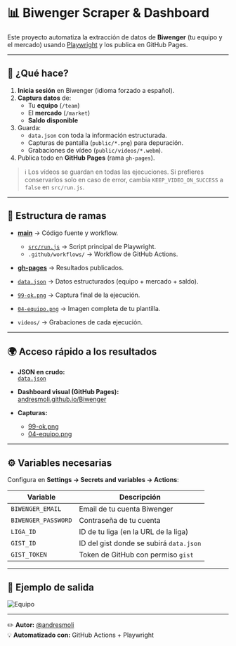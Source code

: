 # 📊 Biwenger Scraper & Dashboard

Este proyecto automatiza la extracción de datos de **Biwenger** (tu equipo y el mercado) usando [Playwright](https://playwright.dev/) y los publica en GitHub Pages.

---

## 🚀 ¿Qué hace?

1. **Inicia sesión** en Biwenger (idioma forzado a español).
2. **Captura datos** de:
   - Tu **equipo** (`/team`)
   - El **mercado** (`/market`)
   - **Saldo disponible**
3. Guarda:
   - `data.json` con toda la información estructurada.
   - Capturas de pantalla (`public/*.png`) para depuración.
   - Grabaciones de vídeo (`public/videos/*.webm`).
4. Publica todo en **GitHub Pages** (rama `gh-pages`).

> ℹ️ Los vídeos se guardan en todas las ejecuciones. Si prefieres conservarlos solo en caso de error, cambia `KEEP_VIDEO_ON_SUCCESS` a `false` en `src/run.js`.

---

## 📂 Estructura de ramas

- **[main](https://github.com/andresmoli/Biwenger/tree/main)** → Código fuente y workflow.
  - [`src/run.js`](https://github.com/andresmoli/Biwenger/blob/main/src/run.js) → Script principal de Playwright.
  - `.github/workflows/` → Workflow de GitHub Actions.

- **[gh-pages](https://github.com/andresmoli/Biwenger/tree/gh-pages)** → Resultados publicados.
- [`data.json`](https://raw.githubusercontent.com/andresmoli/Biwenger/gh-pages/data.json) → Datos estructurados (equipo + mercado + saldo).
- [`99-ok.png`](https://andresmoli.github.io/Biwenger/99-ok.png) → Captura final de la ejecución.
- [`04-equipo.png`](https://andresmoli.github.io/Biwenger/04-equipo.png) → Imagen completa de tu plantilla.
 - `videos/` → Grabaciones de cada ejecución.

---

## 🌍 Acceso rápido a los resultados

- **JSON en crudo:**  
  [`data.json`](https://raw.githubusercontent.com/andresmoli/Biwenger/gh-pages/data.json)

- **Dashboard visual (GitHub Pages):**  
  [andresmoli.github.io/Biwenger](https://andresmoli.github.io/Biwenger/)

- **Capturas:**  
  - [99-ok.png](https://andresmoli.github.io/Biwenger/99-ok.png)  
  - [04-equipo.png](https://andresmoli.github.io/Biwenger/04-equipo.png)

---

## ⚙️ Variables necesarias

Configura en **Settings → Secrets and variables → Actions**:

| Variable             | Descripción                        |
|----------------------|------------------------------------|
| `BIWENGER_EMAIL`     | Email de tu cuenta Biwenger        |
| `BIWENGER_PASSWORD`  | Contraseña de tu cuenta            |
| `LIGA_ID`            | ID de tu liga (en la URL de la liga) |
| `GIST_ID`            | ID del gist donde se subirá `data.json` |
| `GIST_TOKEN`         | Token de GitHub con permiso `gist` |

---

## 📸 Ejemplo de salida

![Equipo](https://andresmoli.github.io/Biwenger/04-equipo.png)

---

✏️ **Autor:** [@andresmoli](https://github.com/andresmoli)  
💡 **Automatizado con:** GitHub Actions + Playwright
